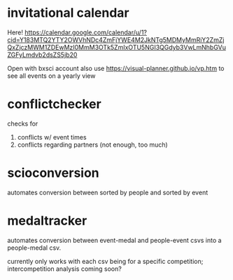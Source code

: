 # invitational calendar
Here! 
https://calendar.google.com/calendar/u/1?cid=Y183MTQ2YTY2OWVhNDc4ZmFjYWE4M2JkNTg5MDMyMmRiY2ZmZjQxZjczMWM1ZDEwMzI0MmM3OTk5ZmIxOTU5NGI3QGdyb3VwLmNhbGVuZGFyLmdvb2dsZS5jb20

Open with bxsci account also use https://visual-planner.github.io/vp.htm to see all events on a yearly view

# conflictchecker
checks for 
1. conflicts w/ event times
2. conflicts regarding partners (not enough, too much)

# scioconversion
automates conversion between sorted by people and sorted by event

# medaltracker
automates conversion between event-medal and people-event csvs into a people-medal csv. 

currently only works with each csv being for a specific competition; intercompetition analysis coming soon?
